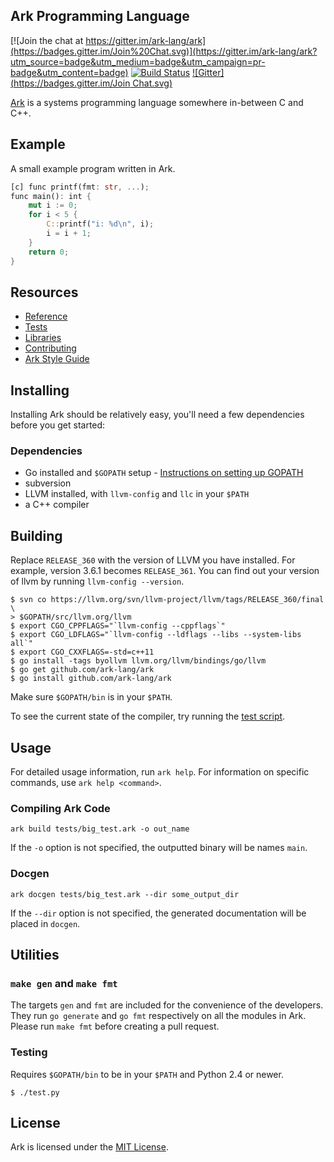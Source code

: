 ## Ark Programming Language

[![Join the chat at https://gitter.im/ark-lang/ark](https://badges.gitter.im/Join%20Chat.svg)](https://gitter.im/ark-lang/ark?utm_source=badge&utm_medium=badge&utm_campaign=pr-badge&utm_content=badge)
[![Build Status](https://travis-ci.org/ark-lang/ark.png?branch=master)][1]
[![Gitter](https://badges.gitter.im/Join Chat.svg)](https://gitter.im/ark-lang?utm_source=share-link&utm_medium=link&utm_campaign=share-link)

[Ark](//www.ark-lang.org) is a systems programming language somewhere in-between C and C++.

## Example
A small example program written in Ark.

```rust
[c] func printf(fmt: str, ...);
func main(): int {
    mut i := 0;
    for i < 5 {
        C::printf("i: %d\n", i);
        i = i + 1;
    }
    return 0;
}
```

## Resources
* [Reference](https://github.com/ark-lang/ark-docs/blob/master/REFERENCE.md)
* [Tests](/tests/)
* [Libraries](/lib/)
* [Contributing](/CONTRIBUTING.md)
* [Ark Style Guide](https://github.com/ark-lang/ark-docs/blob/master/STYLEGUIDE.md)

## Installing
Installing Ark should be relatively easy, you'll need a few dependencies before
you get started:

### Dependencies
* Go installed and `$GOPATH` setup - [Instructions on setting up GOPATH](https://golang.org/doc/code.html#GOPATH)
* subversion
* LLVM installed, with `llvm-config` and `llc` in your `$PATH`
* a C++ compiler

## Building
Replace `RELEASE_360` with the version of LLVM you have installed. For example, version 3.6.1 becomes `RELEASE_361`. You can find out your version of llvm by running `llvm-config --version`.

    $ svn co https://llvm.org/svn/llvm-project/llvm/tags/RELEASE_360/final \
    > $GOPATH/src/llvm.org/llvm
    $ export CGO_CPPFLAGS="`llvm-config --cppflags`"
    $ export CGO_LDFLAGS="`llvm-config --ldflags --libs --system-libs all`"
    $ export CGO_CXXFLAGS=-std=c++11
    $ go install -tags byollvm llvm.org/llvm/bindings/go/llvm
    $ go get github.com/ark-lang/ark
    $ go install github.com/ark-lang/ark

Make sure `$GOPATH/bin` is in your `$PATH`.

To see the current state of the compiler, try running the [test script](#testing).

## Usage
For detailed usage information, run `ark help`. For information on specific commands, use `ark help <command>`.

### Compiling Ark Code
```
ark build tests/big_test.ark -o out_name
```
If the `-o` option is not specified, the outputted binary will be names `main`.

### Docgen
```
ark docgen tests/big_test.ark --dir some_output_dir
```
If the `--dir` option is not specified, the generated documentation will be placed in `docgen`.

## Utilities
### `make gen` and `make fmt`
The targets `gen` and `fmt` are included for the convenience of the developers. They run `go generate` and `go fmt` respectively on all the modules in Ark. Please run `make fmt` before creating a pull request.

### Testing
Requires `$GOPATH/bin` to be in your `$PATH` and Python 2.4 or newer.

    $ ./test.py

## License
Ark is licensed under the [MIT License](/LICENSE).

[1]: https://travis-ci.org/ark-lang/ark "Build Status"
